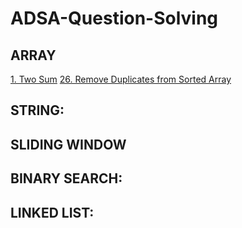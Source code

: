 # ADSA-Question-Solving


## ARRAY
[1. Two Sum](https://leetcode.com/problems/two-sum/submissions/1747360783/)
[26. Remove Duplicates from Sorted Array]( https://leetcode.com/problems/remove-duplicates-from-sorted-array/description/ )  



## STRING:

## SLIDING WINDOW

## BINARY SEARCH:

## LINKED LIST:
